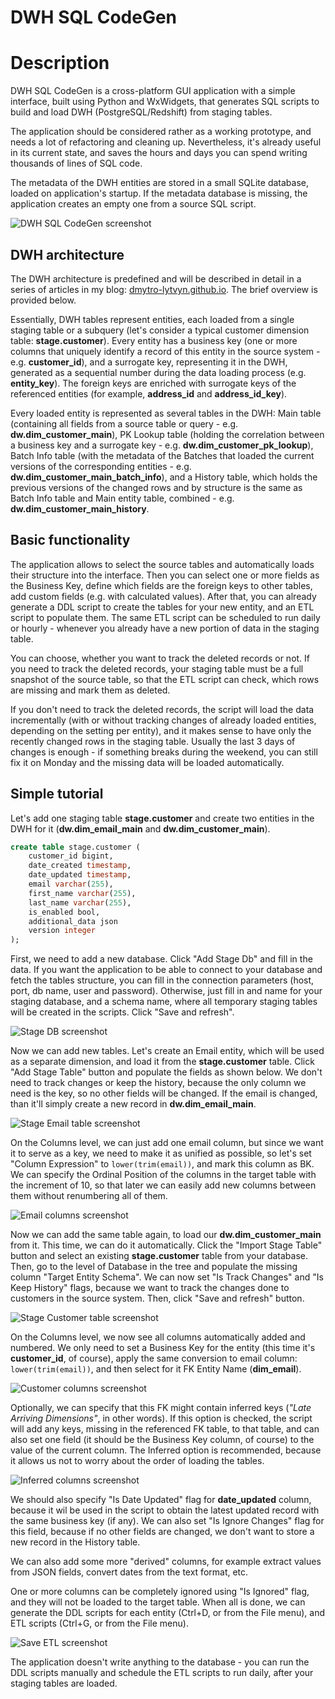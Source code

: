 # DWH SQL CodeGen

# Description

DWH SQL CodeGen is a cross-platform GUI application with a simple interface, built using Python and WxWidgets, that generates SQL scripts to build and load DWH (PostgreSQL/Redshift) from staging tables.

The application should be considered rather as a working prototype, and needs a lot of refactoring and cleaning up. Nevertheless, it's already useful in its current state, and saves the hours and days you can spend writing thousands of lines of SQL code.

The metadata of the DWH entities are stored in a small SQLite database, loaded on application's startup. If the metadata database is missing, the application creates an empty one from a source SQL script.

![DWH SQL CodeGen screenshot](https://dmytro-lytvyn.github.io/assets/dwh-sql-codegen/screenshot.png)

## DWH architecture

The DWH architecture is predefined and will be described in detail in a series of articles in my blog: [dmytro-lytvyn.github.io](https://dmytro-lytvyn.github.io). The brief overview is provided below.

Essentially, DWH tables represent entities, each loaded from a single staging table or a subquery (let's consider a typical customer dimension table: **stage.customer**). Every entity has a business key (one or more columns that uniquely identify a record of this entity in the source system - e.g. **customer_id**), and a surrogate key, representing it in the DWH, generated as a sequential number during the data loading process (e.g. **entity_key**). The foreign keys are enriched with surrogate keys of the referenced entities (for example, **address_id** and **address_id_key**).

Every loaded entity is represented as several tables in the DWH: Main table (containing all fields from a source table or query - e.g. **dw.dim_customer_main**), PK Lookup table (holding the correlation between a business key and a surrogate key - e.g. **dw.dim_customer_pk_lookup**), Batch Info table (with the metadata of the Batches that loaded the current versions of the corresponding entities - e.g. **dw.dim_customer_main_batch_info**), and a History table, which holds the previous versions of the changed rows and by structure is the same as Batch Info table and Main entity table, combined - e.g. **dw.dim_customer_main_history**.

## Basic functionality

The application allows to select the source tables and automatically loads their structure into the interface. Then you can select one or more fields as the Business Key, define which fields are the foreign keys to other tables, add custom fields (e.g. with calculated values). After that, you can already generate a DDL script to create the tables for your new entity, and an ETL script to populate them. The same ETL script can be scheduled to run daily or hourly - whenever you already have a new portion of data in the staging table.

You can choose, whether you want to track the deleted records or not. If you need to track the deleted records, your staging table must be a full snapshot of the source table, so that the ETL script can check, which rows are missing and mark them as deleted.

If you don't need to track the deleted records, the script will load the data incrementally (with or without tracking changes of already loaded entities, depending on the setting per entity), and it makes sense to have only the recently changed rows in the staging table. Usually the last 3 days of changes is enough - if something breaks during the weekend, you can still fix it on Monday and the missing data will be loaded automatically.

## Simple tutorial

Let's add one staging table **stage.customer** and create two entities in the DWH for it (**dw.dim_email_main** and **dw.dim_customer_main**).

```sql
create table stage.customer (
	customer_id bigint,
	date_created timestamp,
	date_updated timestamp,
	email varchar(255),
	first_name varchar(255),
	last_name varchar(255),
	is_enabled bool,
	additional_data json
	version integer
);
```

First, we need to add a new database. Click "Add Stage Db" and fill in the data. If you want the application to be able to connect to your database and fetch the tables structure, you can fill in the connection parameters (host, port, db name, user and password). Otherwise, just fill in and name for your staging database, and a schema name, where all temporary staging tables will be created in the scripts. Click "Save and refresh".

![Stage DB screenshot](https://dmytro-lytvyn.github.io/assets/dwh-sql-codegen/tutorial-stage-db.png)

Now we can add new tables. Let's create an Email entity, which will be used as a separate dimension, and load it from the **stage.customer** table. Click "Add Stage Table" button and populate the fields as shown below. We don't need to track changes or keep the history, because the only column we need is the key, so no other fields will be changed. If the email is changed, than it'll simply create a new record in **dw.dim_email_main**.

![Stage Email table screenshot](https://dmytro-lytvyn.github.io/assets/dwh-sql-codegen/tutorial-stage-email.png)

On the Columns level, we can just add one email column, but since we want it to serve as a key, we need to make it as unified as possible, so let's set "Column Expression" to <code>lower(trim(email))</code>, and mark this column as BK. We can specify the Ordinal Position of the columns in the target table with the increment of 10, so that later we can easily add new columns between them without renumbering all of them.

![Email columns screenshot](https://dmytro-lytvyn.github.io/assets/dwh-sql-codegen/tutorial-dim_email.png)

Now we can add the same table again, to load our **dw.dim_customer_main** from it. This time, we can do it automatically. Click the "Import Stage Table" button and select an existing **stage.customer** table from your database. Then, go to the level of Database in the tree and populate the missing column "Target Entity Schema". We can now set "Is Track Changes" and "Is Keep History" flags, because we want to track the changes done to customers in the source system. Then, click "Save and refresh" button.

![Stage Customer table screenshot](https://dmytro-lytvyn.github.io/assets/dwh-sql-codegen/tutorial-stage-customer.png)

On the Columns level, we now see all columns automatically added and numbered. We only need to set a Business Key for the entity (this time it's **customer_id**, of course), apply the same conversion to email column: <code>lower(trim(email))</code>, and then select for it FK Entity Name (**dim_email**).

![Customer columns screenshot](https://dmytro-lytvyn.github.io/assets/dwh-sql-codegen/tutorial-dim_customer.png)

Optionally, we can specify that this FK might contain inferred keys (*"Late Arriving Dimensions"*, in other words). If this option is checked, the script will add any keys, missing in the referenced FK table, to that table, and can also set one field (it should be the Business Key column, of course) to the value of the current column. The Inferred option is recommended, because it allows us not to worry about the order of loading the tables.

![Inferred columns screenshot](https://dmytro-lytvyn.github.io/assets/dwh-sql-codegen/tutorial-inferred.png)

We should also specify "Is Date Updated" flag for **date_updated** column, because it wil be used in the script to obtain the latest updated record with the same business key (if any). We can also set "Is Ignore Changes" flag for this field, because if no other fields are changed, we don't want to store a new record in the History table.

We can also add some more "derived" columns, for example extract values from JSON fields, convert dates from the text format, etc.

One or more columns can be completely ignored using "Is Ignored" flag, and they will not be loaded to the target table.
When all is done, we can generate the DDL scripts for each entity (Ctrl+D, or from the File menu), and ETL scripts (Ctrl+G, or from the File menu).

![Save ETL screenshot](https://dmytro-lytvyn.github.io/assets/dwh-sql-codegen/tutorial-save-etl.png)

The application doesn't write anything to the database - you can run the DDL scripts manually and schedule the ETL scripts to run daily, after your staging tables are loaded.

